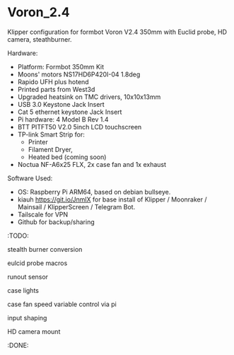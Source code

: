 # Voron_2.4
Klipper configuration for formbot Voron V2.4 350mm with Euclid probe, HD camera, steathburner.


Hardware:

  * Platform: Formbot 350mm Kit
  * Moons' motors NS17HD6P420I-04 1.8deg
  * Rapido UFH plus hotend
  * Printed parts from West3d
  * Upgraded heatsink on TMC drivers, 10x10x13mm
  * USB 3.0 Keystone Jack Insert
  * Cat 5 ethernet keystone Jack Insert
  * Pi hardware: 4 Model B Rev 1.4
  * BTT PITFT50 V2.0 5inch LCD touchscreen
  * TP-link Smart Strip for:
    * Printer
    * Filament Dryer,
    * Heated bed (coming soon)
  * Noctua NF-A6x25 FLX, 2x case fan and 1x exhaust


Software Used:  

  * OS: Raspberry Pi ARM64, based on debian bullseye.
  * kiauh https://git.io/JnmlX for base install of Klipper / Moonraker / Mainsail / KlipperScreen / Telegram Bot.
  * Tailscale for VPN
  * Github for backup/sharing




:TODO:

stealth burner conversion

eulcid probe macros

runout sensor

case lights

case fan speed variable control via pi

input shaping

HD camera mount




:DONE:
